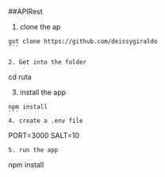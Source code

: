##APIRest

1. clone the ap
 ````
 got clone https://github.com/deissygiraldo
 ```

2. Get into the folder 
````
cd ruta

3. install the app
````
npm install
```
4. create a .env file
````
PORT=3000
SALT=10
```
5. run the app
```
npm install
```
